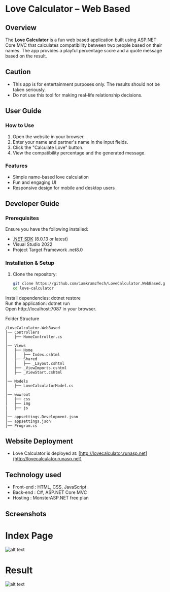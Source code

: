 # Love Calculator – Web Based

## Overview  
The **Love Calculator** is a fun web based application built using ASP.NET Core MVC that calculates compatibility between two people based on their names. The app provides a playful percentage score and a quote message based on the result.  

## Caution  
- This app is for entertainment purposes only. The results should not be taken seriously.  
- Do not use this tool for making real-life relationship decisions.  

## User Guide  

### How to Use  
1. Open the website in your browser.  
2. Enter your name and partner's name in the input fields.  
3. Click the "Calculate Love" button.  
4. View the compatibility percentage and the generated message.  

### Features  
- Simple name-based love calculation    
- Fun and engaging UI  
- Responsive design for mobile and desktop users  

## Developer Guide  

### Prerequisites  
Ensure you have the following installed:  
- [.NET SDK](https://dotnet.microsoft.com/download) (8.0.13 or latest)  
- Visual Studio 2022
- Project Target Framework .net8.0

### Installation & Setup  
1. Clone the repository:  
   ```sh
   git clone https://github.com/iamkramzTech/LoveCalculator.WebBased.git
   cd love-calculator
Install dependencies:
dotnet restore  
Run the application:
dotnet run  
Open http://localhost:7087 in your browser.

Folder Structure
```
/LoveCalculator.WebBased  
│── Controllers  
│   ├── HomeController.cs  
│  
│── Views  
│   ├── Home  
│   │   ├── Index.cshtml  
│   ├── Shared  
│   │   ├── _Layout.cshtml  
│   ├── _ViewImports.cshtml
│   ├── _ViewStart.cshtml
│
│── Models  
│   ├── LoveCalculatorModel.cs  
│  
│── wwwroot  
│   ├── css  
│   ├── img 
|   ├── js
│  
│── appsettings.Development.json
│── appsettings.json    
│── Program.cs  
```
## Website Deployment
 - Love Calculator is deployed at: [http://lovecalculator.runasp.net](http://lovecalculator.runasp.net)

## Technology used
- Front-end : HTML, CSS, JavaScript
- Back-end : C#, ASP.NET Core MVC
- Hosting : MonsterASP.NET free plan

## Screenshots
# Index Page
![alt text](https://github.com/iamkramzTech/LoveCalculator.WebBased/blob/master/Screenshot-1.png?raw=true)

# Result
![alt text](https://github.com/iamkramzTech/LoveCalculator.WebBased/blob/master/Screenshot-2.png?raw=true)
